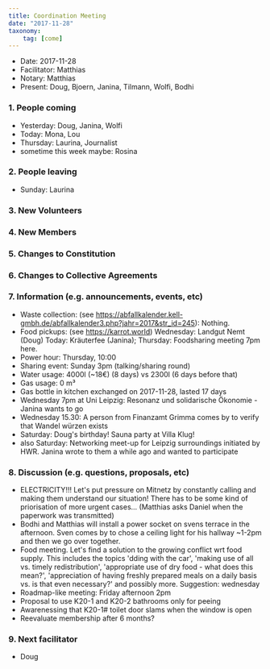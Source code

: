 ```yaml
---
title: Coordination Meeting
date: "2017-11-28"
taxonomy:
    tag: [come]
---
```

- Date: 2017-11-28
- Facilitator: Matthias
- Notary: Matthias
- Present: Doug, Bjoern, Janina, Tilmann, Wolfi, Bodhi

### 1. People coming
- Yesterday: Doug, Janina, Wolfi
- Today: Mona, Lou
- Thursday: Laurina, Journalist
- sometime this week maybe: Rosina


### 2. People leaving
- Sunday: Laurina

### 3. New Volunteers


### 4. New Members


### 5. Changes to Constitution


### 6. Changes to Collective Agreements


### 7. Information (e.g. announcements, events, etc)
- Waste collection: (see https://abfallkalender.kell-gmbh.de/abfallkalender3.php?jahr=2017&str_id=245): Nothing.
- Food pickups: (see https://karrot.world) Wednesday: Landgut Nemt (Doug) Today: Kräuterfee (Janina); Thursday: Foodsharing meeting 7pm here.
- Power hour: Thursday, 10:00
- Sharing event: Sunday 3pm (talking/sharing round)
- Water usage: 4000l (~18€) (8 days) vs 2300l (6 days before that)
- Gas usage: 0 m³
- Gas bottle in kitchen exchanged on 2017-11-28, lasted 17 days
- Wednesday 7pm at Uni Leipzig: Resonanz und solidarische Ökonomie - Janina wants to go
- Wednesday 15.30: A person from Finanzamt Grimma comes by to verify that Wandel würzen exists
- Saturday: Doug's birthday! Sauna party at Villa Klug!
- also Saturday: Networking meet-up for Leipzig surroundings initiated by HWR. Janina wrote to them a while ago and wanted to participate

### 8. Discussion (e.g. questions, proposals, etc)
- ELECTRICITY!!! Let's put pressure on Mitnetz by constantly calling and making them understand our situation! There has to be some kind of priorisation of more urgent cases... (Matthias asks Daniel when the paperwork was transmitted)
- Bodhi and Matthias will install a power socket on svens terrace in the afternoon. Sven comes by to chose a ceiling light for his hallway ~1-2pm and then we go over together.
- Food meeting. Let's find a solution to the growing conflict wrt food supply. This includes the topics 'dding with the car', 'making use of all vs. timely redistribution', 'appropriate use of dry food - what does this mean?', 'appreciation of having freshly prepared meals on a daily basis vs. is that even necessary?' and possibly more. Suggestion: wednesday
- Roadmap-like meeting: Friday afternoon 2pm
- Proposal to use K20-1 and K20-2 bathrooms only for peeing
- Awarenessing that K20-1# toilet door slams when the window is open
- Reevaluate membership after 6 months?

### 9. Next facilitator
- Doug
